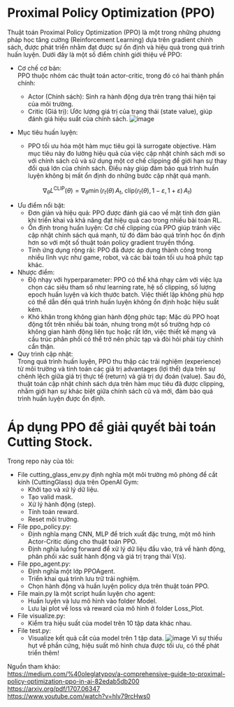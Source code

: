 # Proximal Policy Optimization (PPO) 
Thuật toán Proximal Policy Optimization (PPO) là một trong những phương pháp học tăng cường (Reinforcement Learning) dựa trên gradient chính sách, được phát triển nhằm đạt được sự ổn định và hiệu quả trong quá trình huấn luyện. Dưới đây là một số điểm chính giới thiệu về PPO:
- Cơ chế cơ bản:\
  PPO thuộc nhóm các thuật toán actor-critic, trong đó có hai thành phần chính:
  * Actor (Chính sách): Sinh ra hành động dựa trên trạng thái hiện tại của môi trường.
  * Critic (Giá trị): Ước lượng giá trị của trạng thái (state value), giúp đánh giá hiệu suất của chính sách.
    ![image](https://github.com/user-attachments/assets/9ed646e0-7b12-4dd4-bea8-eb904c315bcd)

- Mục tiêu huấn luyện:
  * PPO tối ưu hóa một hàm mục tiêu gọi là surrogate objective. Hàm mục tiêu này đo lường hiệu quả của việc cập nhật chính sách mới so với chính sách cũ và sử dụng một cơ chế clipping để giới hạn sự thay đổi quá lớn của chính sách. Điều này giúp đảm bảo quá trình huấn luyện không bị mất ổn định do những bước cập nhật quá mạnh.
  
$$
\nabla_\theta L^{\mathrm{CLIP}}(\theta) 
= \nabla_\theta \min \Big( 
    r_t(\theta)\,A_t,\; 
    \mathrm{clip}\big(r_t(\theta), 1 - \varepsilon, 1 + \varepsilon\big)\,A_t 
\Big)
$$

- Ưu điểm nổi bật:
  * Đơn giản và hiệu quả: PPO được đánh giá cao về mặt tính đơn giản khi triển khai và khả năng đạt hiệu quả cao trong nhiều bài toán RL.
  * Ổn định trong huấn luyện: Cơ chế clipping của PPO giúp tránh việc cập nhật chính sách quá mạnh, từ đó đảm bảo quá trình học ổn định hơn so với một số thuật toán policy gradient truyền thống.
  * Tính ứng dụng rộng rãi: PPO đã được áp dụng thành công trong nhiều lĩnh vực như game, robot, và các bài toán tối ưu hoá phức tạp khác.
- Nhược điểm:
  * Độ nhạy với hyperparameter: PPO có thể khá nhạy cảm với việc lựa chọn các siêu tham số như learning rate, hệ số clipping, số lượng epoch huấn luyện và kích thước batch. Việc thiết lập không phù hợp có thể dẫn đến quá trình huấn luyện không ổn định hoặc hiệu suất kém.
  * Khó khăn trong không gian hành động phức tạp: Mặc dù PPO hoạt động tốt trên nhiều bài toán, nhưng trong một số trường hợp có không gian hành động liên tục hoặc rất lớn, việc thiết kế mạng và cấu trúc phân phối có thể trở nên phức tạp và đòi hỏi phải tùy chỉnh cẩn thận.
- Quy trình cập nhật:\
Trong quá trình huấn luyện, PPO thu thập các trải nghiệm (experience) từ môi trường và tính toán các giá trị advantages (lợi thế) dựa trên sự chênh lệch giữa giá trị thực tế (return) và giá trị dự đoán (value). Sau đó, thuật toán cập nhật chính sách dựa trên hàm mục tiêu đã được clipping, nhằm giới hạn sự khác biệt giữa chính sách cũ và mới, đảm bảo quá trình huấn luyện được ổn định.

# Áp dụng PPO để giải quyết bài toán Cutting Stock.
Trong repo này của tôi: 
  - File cutting_glass_env.py định nghĩa một môi trường mô phỏng để cắt kính (CuttingGlass) dựa trên OpenAI Gym:
    * Khởi tạo và xử lý dữ liệu.
    * Tạo valid mask.
    * Xử lý hành động (step).
    * Tính toán reward.
    * Reset môi trường.
  - File ppo_policy.py:
    * Định nghĩa mạng CNN, MLP để trích xuất đặc trưng, một mô hình Actor-Critic dùng cho thuật toán PPO.
    * Định nghĩa luồng forward để xử lý dữ liệu đầu vào, trả về hành động, phân phối xác suất hành động và giá trị trạng thái V(s).
  - File ppo_agent.py:
    * Định nghĩa một lớp PPOAgent.
    * Triển khai quá trình lưu trữ trải nghiệm.
    * Chọn hành động và huấn luyện policy dựa trên thuật toán PPO.
  - File main.py là một script huấn luyện cho agent:
    * Huấn luyện và lưu mô hình vào folder Model.
    * Lưu lại plot về loss và reward của mô hình ở folder Loss_Plot.
  - File visualize.py:
    * Kiểm tra hiệu suất của model trên 10 tập data khác nhau.
  - File test.py:
    * Visualize kết quả cắt của model trên 1 tập data.
  ![image](https://github.com/user-attachments/assets/24b067f2-4720-4094-9b0c-75d4fcf72e9d)
Vì sự thiếu hụt về phần cứng, hiệu suất mô hình chưa được tối ưu, có thể phát triển thêm!

Nguồn tham khảo: \
https://medium.com/%40oleglatypov/a-comprehensive-guide-to-proximal-policy-optimization-ppo-in-ai-82edab5db200   \
https://arxiv.org/pdf/1707.06347   \
https://www.youtube.com/watch?v=hlv79rcHws0   

